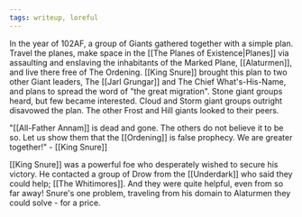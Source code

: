 ```yaml
---
tags: writeup, loreful
---
```

In the year of 102AF, a group of Giants gathered together with a simple plan. Travel the planes, make space in the [[The Planes of Existence|Planes]] via assaulting and enslaving the inhabitants of the Marked Plane, [[Alaturmen]], and live there free of The Ordening. [[King Snure]] brought this plan to two other Giant leaders, The [[Jarl Grungar]] and The Chief What's-His-Name, and plans to spread the word of "the great migration". Stone giant groups heard, but few became interested. Cloud and Storm giant groups outright disavowed the plan. The other Frost and Hill giants looked to their peers.

"[[All-Father Annam]] is dead and gone. The others do not believe it to be so. Let us show them that the [[Ordening]] is false prophecy. We are greater together!" - [[King Snure]]

[[King Snure]] was a powerful foe who desperately wished to secure his victory. He contacted a group of Drow from the [[Underdark]] who said they could help; [[The Whitimores]]. And they were quite helpful, even from so far away! Snure's one problem, traveling from his domain to Alaturmen they could solve - for a price.